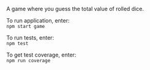 A game where you guess the total value of rolled dice.

To run application, enter: </br>
`npm start game`

To run tests, enter: </br>
`npm test`

To get test coverage, enter: </br>
`npm run coverage`
